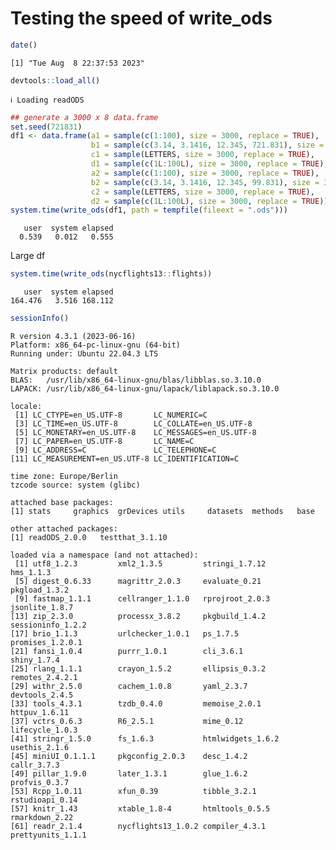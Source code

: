 # Testing the speed of write_ods

``` r
date()
```

    [1] "Tue Aug  8 22:37:53 2023"

``` r
devtools::load_all()
```

    ℹ Loading readODS

``` r
## generate a 3000 x 8 data.frame
set.seed(721831)
df1 <- data.frame(a1 = sample(c(1:100), size = 3000, replace = TRUE),
                  b1 = sample(c(3.14, 3.1416, 12.345, 721.831), size = 3000, replace = TRUE),
                  c1 = sample(LETTERS, size = 3000, replace = TRUE),
                  d1 = sample(c(1L:100L), size = 3000, replace = TRUE),
                  a2 = sample(c(1:100), size = 3000, replace = TRUE),
                  b2 = sample(c(3.14, 3.1416, 12.345, 99.831), size = 3000, replace = TRUE),
                  c2 = sample(LETTERS, size = 3000, replace = TRUE),
                  d2 = sample(c(1L:100L), size = 3000, replace = TRUE))
system.time(write_ods(df1, path = tempfile(fileext = ".ods")))
```

       user  system elapsed 
      0.539   0.012   0.555 

Large df

``` r
system.time(write_ods(nycflights13::flights))
```

       user  system elapsed 
    164.476   3.516 168.112 

``` r
sessionInfo()
```

    R version 4.3.1 (2023-06-16)
    Platform: x86_64-pc-linux-gnu (64-bit)
    Running under: Ubuntu 22.04.3 LTS

    Matrix products: default
    BLAS:   /usr/lib/x86_64-linux-gnu/blas/libblas.so.3.10.0 
    LAPACK: /usr/lib/x86_64-linux-gnu/lapack/liblapack.so.3.10.0

    locale:
     [1] LC_CTYPE=en_US.UTF-8       LC_NUMERIC=C              
     [3] LC_TIME=en_US.UTF-8        LC_COLLATE=en_US.UTF-8    
     [5] LC_MONETARY=en_US.UTF-8    LC_MESSAGES=en_US.UTF-8   
     [7] LC_PAPER=en_US.UTF-8       LC_NAME=C                 
     [9] LC_ADDRESS=C               LC_TELEPHONE=C            
    [11] LC_MEASUREMENT=en_US.UTF-8 LC_IDENTIFICATION=C       

    time zone: Europe/Berlin
    tzcode source: system (glibc)

    attached base packages:
    [1] stats     graphics  grDevices utils     datasets  methods   base     

    other attached packages:
    [1] readODS_2.0.0   testthat_3.1.10

    loaded via a namespace (and not attached):
     [1] utf8_1.2.3         xml2_1.3.5         stringi_1.7.12     hms_1.1.3         
     [5] digest_0.6.33      magrittr_2.0.3     evaluate_0.21      pkgload_1.3.2     
     [9] fastmap_1.1.1      cellranger_1.1.0   rprojroot_2.0.3    jsonlite_1.8.7    
    [13] zip_2.3.0          processx_3.8.2     pkgbuild_1.4.2     sessioninfo_1.2.2 
    [17] brio_1.1.3         urlchecker_1.0.1   ps_1.7.5           promises_1.2.0.1  
    [21] fansi_1.0.4        purrr_1.0.1        cli_3.6.1          shiny_1.7.4       
    [25] rlang_1.1.1        crayon_1.5.2       ellipsis_0.3.2     remotes_2.4.2.1   
    [29] withr_2.5.0        cachem_1.0.8       yaml_2.3.7         devtools_2.4.5    
    [33] tools_4.3.1        tzdb_0.4.0         memoise_2.0.1      httpuv_1.6.11     
    [37] vctrs_0.6.3        R6_2.5.1           mime_0.12          lifecycle_1.0.3   
    [41] stringr_1.5.0      fs_1.6.3           htmlwidgets_1.6.2  usethis_2.1.6     
    [45] miniUI_0.1.1.1     pkgconfig_2.0.3    desc_1.4.2         callr_3.7.3       
    [49] pillar_1.9.0       later_1.3.1        glue_1.6.2         profvis_0.3.7     
    [53] Rcpp_1.0.11        xfun_0.39          tibble_3.2.1       rstudioapi_0.14   
    [57] knitr_1.43         xtable_1.8-4       htmltools_0.5.5    rmarkdown_2.22    
    [61] readr_2.1.4        nycflights13_1.0.2 compiler_4.3.1     prettyunits_1.1.1 
